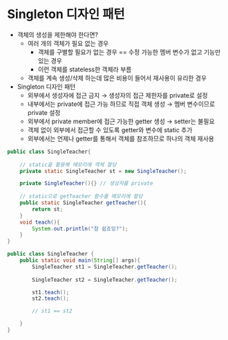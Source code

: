# Singleton 디자인 패턴



- 객체의 생성을 제한해야 한다면?
    - 여러 개의 객체가 필요 없는 경우
        - 객체를 구별할 필요가 없는 경우 == 수정 가능한 멤버 변수가 없고 기능만 있는 경우
        - 이런 객체를 stateless한 객체라 부름
    - 객체를 계속 생성/삭제 하는데 많은 비용이 들어서 재사용이 유리한 경우
- Singleton 디자인 패턴
    - 외부에서 생성자에 접근 금지 → 생성자의 접근 제한자를 private로 설정
    - 내부에서는 private에 접근 가능 하므로 직접 객체 생성 → 멤버 변수이므로 private 설정
    - 외부에서 private member에 접근 가능한 getter 생성 → setter는 불필요
    - 객체 없이 외부에서 접근할 수 있도록 getter와 변수에 static 추가
    - 외부에서는 언제나 getter를 통해서 객체를 참조하므로 하나의 객체 재사용
    

```java
public class SingleTeacher{
	
	// static을 활용해 메모리에 객체 할당
	private static SingleTeacher st = new SingleTeacher();

	private SingleTeacher(){} // 생성자를 private
	
	// static으로 getTeacher 함수를 메모리에 할당
	public static SingleTeacher getTeacher(){
		return st;
	}
	void teach(){
		System.out.println("참 쉽죠잉?");
	}
}

public class SingleTeacher {
	public static void main(String[] args){
		SingleTeacher st1 = SingleTeacher.getTeacher();
		
		SingleTeacher st2 = SingleTeacher.getTeacher();

		st1.teach();
		st2.teach();

		// st1 == st2

	}
}
```
